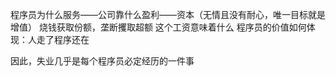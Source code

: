 程序员为什么服务——公司靠什么盈利——资本（无情且没有耐心，唯一目标就是增值）
烧钱获取份额，垄断攫取超额
这个工资意味着什么
程序员的价值如何体现：人走了程序还在

因此，失业几乎是每个程序员必定经历的一件事